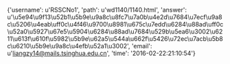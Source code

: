 {'username': u'RSSCNo1', 'path': u'wd1140/1140.html', 'answer': u'\u5e94\u9f13\u52b1\u5b9e\u9a8c\u8fc7\u7a0b\u4e2d\u7684\u7ecf\u9a8c\u5206\u4eab\uff0c\u4f46\u9700\u8981\u675c\u7edd\u6284\u88ad\uff0c\u52a0\u5927\u67e5\u5904\u6284\u88ad\u7684\u529b\u5ea6\u3002\u6211\u613f\u610f\u5982\u5b9e\u62a5\u544a\u662f\u5426\u72ec\u7acb\u5b8c\u6210\u5b9e\u9a8c\u4efb\u52a1\u3002', 'email': u'liangzy14@mails.tsinghua.edu.cn', 'time': '2016-02-22:21:10:54'}